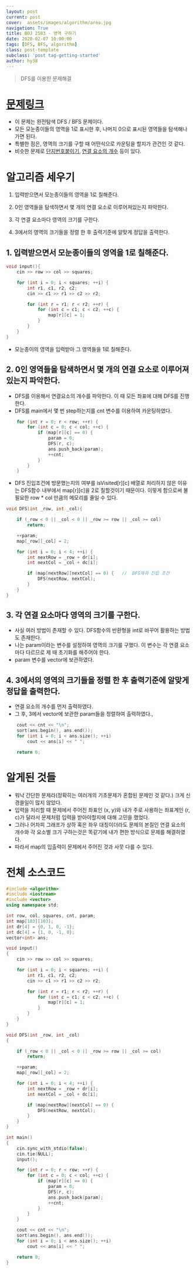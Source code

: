 ```yaml
---
layout: post
current: post
cover:  assets/images/algorithm/area.jpg
navigation: True
title: BOJ 2583 - 영역 구하기
date: 2020-02-07 10:00:00
tags: [DFS, BFS, algorithm]
class: post-template
subclass: 'post tag-getting-started'
author: hy38
---
```


> DFS를 이용한 문제해결

# [문제링크](https://www.acmicpc.net/problem/2583)


- 이 문제는 완전탐색 DFS / BFS 문제이다.
- 모든 모눈종이들의 영역을 1로 표시한 후, 나머지 0으로 표시된 영역들을 탐색해나가면 된다.
- 특별한 점은, 영역의 크기를 구할 때 어떤식으로 카운팅을 할지가 관건인 것 같다.
- 비슷한 문제로 [단지번호붙이기](https://www.acmicpc.net/problem/2667), [연결 요소의 개수](https://www.acmicpc.net/problem/11724) 등이 있다.

# 알고리즘 세우기

1) 입력받으면서 모눈종이들의 영역을 1로 칠해준다.

2) 0인 영역들을 탐색하면서 몇 개의 연결 요소로 이루어져있는지 파악한다.

3) 각 연결 요소마다 영역의 크기를 구한다.

4) 3에서의 영역의 크기들을 정렬 한 후 출력기준에 알맞게 정답을 출력한다.


## 1. 입력받으면서 모눈종이들의 영역을 1로 칠해준다.
  
```c++
void input(){
    cin >> row >> col >> squares;

    for (int i = 0; i < squares; ++i) {
        int r1, c1, r2, c2;
        cin >> c1 >> r1 >> c2 >> r2;

        for (int r = r1; r < r2; ++r) {
            for (int c = c1; c < c2; ++c) {
                map[r][c] = 1;
            }
        }
    }
}
```

- 모눈종이의 영역을 입력받아 그 영역들을 1로 칠해준다.

## 2. 0인 영역들을 탐색하면서 몇 개의 연결 요소로 이루어져있는지 파악한다.

- DFS를 이용해서 연결요소의 개수를 파악한다. 이 때 모든 좌표에 대해 DFS를 진행한다.
- DFS를 main에서 몇 번 step하는지를 cnt 변수를 이용하여 카운팅하였다.

```C++
    for (int r = 0; r < row; ++r) {
        for (int c = 0; c < col; ++c) {
            if (map[r][c] == 0) {
                param = 0;
                DFS(r, c);
                ans.push_back(param);
                ++cnt;
            }
        }
    }
```

- DFS 진입조건에 방문했는지의 여부를 isVisited[r][c] 배열로 처리하지 않은 이유는 DFS함수 내부에서 map[r][c]을 2로 칠할것이기 때문이다. 이렇게 함으로써 불필요한 row * col 만큼의 메모리를 줄일 수 있다.

```c++
void DFS(int _row, int _col){

    if (_row < 0 || _col < 0 || _row >= row || _col >= col)
        return;

    ++param;
    map[_row][_col] = 2;

    for (int i = 0; i < 4; ++i) {
        int nextRow = _row + dr[i];
        int nextCol = _col + dc[i];

        if (map[nextRow][nextCol] == 0) {   //  DFS재귀 진입 조건
            DFS(nextRow, nextCol);
        }
    }
}
```

## 3. 각 연결 요소마다 영역의 크기를 구한다.

- 사실 여러 방법이 존재할 수 있다. DFS함수의 반환형을 int로 바꾸어 활용하는 방법도 존재한다.
- 나는 param이라는 변수를 설정하여 영역의 크기를 구했다. 이 변수는 각 연결 요소마다 다르므로 제 때 초기화를 해주어야 한다.
- param 변수를 vector에 보관하였다.

## 4. 3에서의 영역의 크기들을 정렬 한 후 출력기준에 알맞게 정답을 출력한다.

- 연결 요소의 개수를 먼저 출력하였다.
- 그 후, 3에서 vector에 보관한 param들을 정렬하여 출력하였다., 

```C++
    cout << cnt << "\n";
    sort(ans.begin(), ans.end());
    for (int i = 0; i < ans.size(); ++i)
        cout << ans[i] << " ";

    return 0;
```

# 알게된 것들
- 워낙 간단한 문제라(정확히는 여러개의 기초문제가 혼합된 문제인 것 같다.) 크게 신경쓸일이 많지 않았다.
- 입력을 처리할 때 문제에서 주어진 좌표인 (x, y)와 내가 주로 사용하는 좌표계인 (r, c)가 달라서 문제처럼 입력을 받아야할지에 대해 고민을 했었다.
- 그러나 어차피 그래프가 상하 혹은 좌우 대칭이더라도 문제의 본질인 연결 요소의 개수와 각 요소별 크기 구하는것은 똑같기에 내가 편한 방식으로 문제를 해결하였다.
- 따라서 map의 입출력이 문제에서 주어진 것과 사뭇 다를 수 있다.

# 전체 소스코드

```c++
#include <algorithm>
#include <iostream>
#include <vector>
using namespace std;

int row, col, squares, cnt, param;
int map[103][103];
int dr[4] = {0, 1, 0, -1};
int dc[4] = {1, 0, -1, 0};
vector<int> ans;

void input()
{
    cin >> row >> col >> squares;

    for (int i = 0; i < squares; ++i) {
        int r1, c1, r2, c2;
        cin >> c1 >> r1 >> c2 >> r2;

        for (int r = r1; r < r2; ++r) {
            for (int c = c1; c < c2; ++c) {
                map[r][c] = 1;
            }
        }
    }
}

void DFS(int _row, int _col)
{

    if (_row < 0 || _col < 0 || _row >= row || _col >= col)
        return;

    ++param;
    map[_row][_col] = 2;

    for (int i = 0; i < 4; ++i) {
        int nextRow = _row + dr[i];
        int nextCol = _col + dc[i];

        if (map[nextRow][nextCol] == 0) {
            DFS(nextRow, nextCol);
        }
    }
}

int main()
{
    cin.sync_with_stdio(false);
    cin.tie(NULL);
    input();

    for (int r = 0; r < row; ++r) {
        for (int c = 0; c < col; ++c) {
            if (map[r][c] == 0) {
                param = 0;
                DFS(r, c);
                ans.push_back(param);
                ++cnt;
            }
        }
    }

    cout << cnt << "\n";
    sort(ans.begin(), ans.end());
    for (int i = 0; i < ans.size(); ++i)
        cout << ans[i] << " ";

    return 0;
}
```
